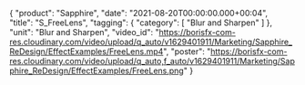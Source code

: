{
   "product": "Sapphire",
   "date": "2021-08-20T00:00:00.000+00:04",  
   "title": "S_FreeLens",
   "tagging": {
   "category": [
      "Blur and Sharpen"
    ]
   },
   "unit": "Blur and Sharpen",
   "video_id": "https://borisfx-com-res.cloudinary.com/video/upload/q_auto/v1629401911/Marketing/Sapphire_ReDesign/EffectExamples/FreeLens.mp4",
   "poster": "https://borisfx-com-res.cloudinary.com/video/upload/q_auto,f_auto/v1629401911/Marketing/Sapphire_ReDesign/EffectExamples/FreeLens.png"
}